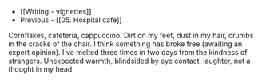 - [[Writing - vignettes]]
- Previous - [[05. Hospital cafe]]

Cornflakes, cafeteria, cappuccino. Dirt on my feet, dust in my hair, crumbs in the cracks of the chair. I think something has broke free (awaiting an expert opinion). I've melted three times in two days from the kindness of strangers. Unexpected warmth, blindsided by eye contact, laughter, not a thought in my head.

